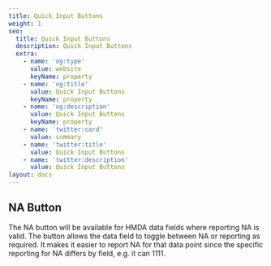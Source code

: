```yaml
---
title: Quick Input Buttons
weight: 1
seo:
  title: Quick Input Buttons
  description: Quick Input Buttons
  extra:
    - name: 'og:type'
      value: website
      keyName: property
    - name: 'og:title'
      value: Quick Input Buttons
      keyName: property
    - name: 'og:description'
      value: Quick Input Buttons
      keyName: property
    - name: 'twitter:card'
      value: summary
    - name: 'twitter:title'
      value: Quick Input Buttons
    - name: 'twitter:description'
      value: Quick Input Buttons
layout: docs
---
```

## NA Button

The NA button will be available for HMDA data fields where reporting NA is valid. The button allows the data field to toggle between NA or reporting as required. It makes it easier to report NA for that data point since the specific reporting for NA differs by field, e.g. it can 1111. 



